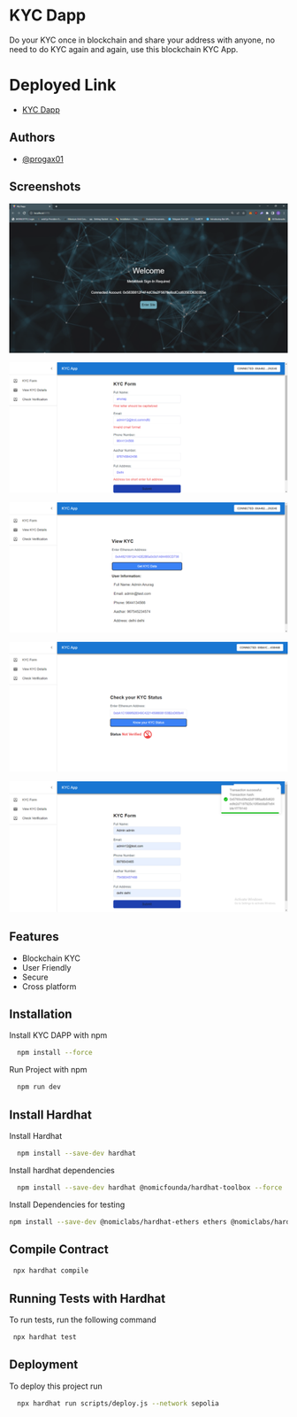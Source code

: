 
# KYC Dapp

Do your KYC once in blockchain and share your address with anyone, no need to do KYC again and again, use this blockchain KYC App.

# Deployed Link
 - [KYC Dapp](https://cool-mochi-a8b5b7.netlify.app/)

## Authors

- [@progax01](https://github.com/progax01)


## Screenshots

![App Screenshot](/public/pic1.png)

![App Screenshot](/public/pic2.png)

![App Screenshot](/public/pic3.png)

![App Screenshot](/public/pic4.png)

![App Screenshot](/public/pic6.png)


## Features

- Blockchain KYC
- User Friendly 
- Secure 
- Cross platform


## Installation

Install KYC DAPP with npm

```bash
  npm install --force
```
  Run Project with npm  
```bash
  npm run dev
```
## Install Hardhat

Install Hardhat

```bash
  npm install --save-dev hardhat
```

Install hardhat dependencies

```bash
  npm install --save-dev hardhat @nomicfounda/hardhat-toolbox --force
```

Install Dependencies for testing

```bash
npm install --save-dev @nomiclabs/hardhat-ethers ethers @nomiclabs/hardhat-waffle ethereum-waffle chai

```




## Compile Contract


```bash
 npx hardhat compile
```

## Running Tests with Hardhat

To run tests, run the following command

```bash
 npx hardhat test
```


## Deployment

To deploy this project run

```bash
  npx hardhat run scripts/deploy.js --network sepolia
```

